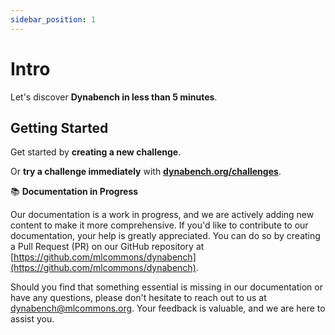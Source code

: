 ```yaml
---
sidebar_position: 1
---
```


# Intro

Let's discover **Dynabench in less than 5 minutes**.

## Getting Started

Get started by **creating a new challenge**.

Or **try a challenge immediately** with **[dynabench.org/challenges](https://dynabench.org/tasks)**.

📚 **Documentation in Progress**

Our documentation is a work in progress, and we are actively adding new content to make it more comprehensive. If you'd like to contribute to our documentation, your help is greatly appreciated. You can do so by creating a Pull Request (PR) on our GitHub repository at [https://github.com/mlcommons/dynabench](https://github.com/mlcommons/dynabench).

Should you find that something essential is missing in our documentation or have any questions, please don't hesitate to reach out to us at [dynabench@mlcommons.org](mailto:dynabench@mlcommons.org). Your feedback is valuable, and we are here to assist you.

